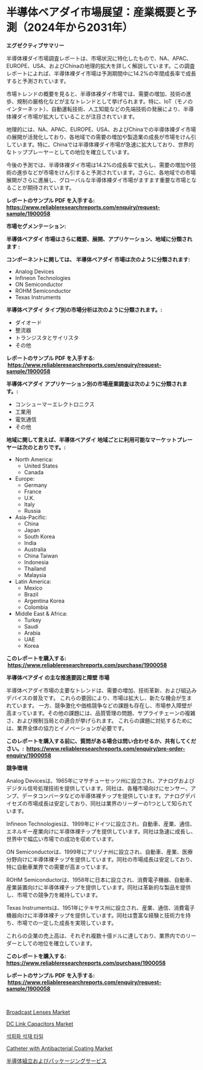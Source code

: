 <p><h1>半導体ベアダイ市場展望：産業概要と予測（2024年から2031年）</h1></p><p><strong>エグゼクティブサマリー</strong></p>
<p><p>半導体裸ダイ市場調査レポートは、市場状況に特化したもので、NA、APAC、EUROPE、USA、およびChinaの地理的拡大を詳しく解説しています。この調査レポートによれば、半導体裸ダイ市場は予測期間中に14.2%の年間成長率で成長すると予測されています。</p><p>市場トレンドの概要を見ると、半導体裸ダイ市場では、需要の増加、技術の進歩、規制の厳格化などが主なトレンドとして挙げられます。特に、IoT（モノのインターネット）、自動運転技術、人工知能などの先端技術の発展により、半導体裸ダイ市場が拡大していることが注目されています。</p><p>地理的には、NA、APAC、EUROPE、USA、およびChinaでの半導体裸ダイ市場の展開が活発化しており、各地域での需要の増加や製造業の成長が市場をけん引しています。特に、Chinaでは半導体裸ダイ市場が急速に拡大しており、世界的なトッププレーヤーとしての地位を確立しています。</p><p>今後の予測では、半導体裸ダイ市場は14.2%の成長率で拡大し、需要の増加や技術の進歩などが市場をけん引すると予測されています。さらに、各地域での市場展開がさらに進展し、グローバルな半導体裸ダイ市場がますます重要な市場となることが期待されています。</p></p>
<p><strong>レポートのサンプル PDF を入手する: <a href="https://www.reliableresearchreports.com/enquiry/request-sample/1900058">https://www.reliableresearchreports.com/enquiry/request-sample/1900058</a></strong></p>
<p><strong>市場セグメンテーション:</strong></p>
<p><strong> 半導体ベアダイ 市場はさらに概要、展開、アプリケーション、地域に分類されます :</strong></p>
<p><strong>コンポーネントに関しては、 半導体ベアダイ 市場は次のように分類されます: &nbsp;</strong></p>
<p><ul><li>Analog Devices</li><li>Infineon Technologies</li><li>ON Semiconductor</li><li>ROHM Semiconductor</li><li>Texas Instruments</li></ul></p>
<p><strong> 半導体ベアダイ タイプ別の市場分析は次のように分類されます。:</strong></p>
<p><ul><li>ダイオード</li><li>整流器</li><li>トランジスタとサイリスタ</li><li>その他</li></ul></p>
<p><strong>レポートのサンプル PDF を入手する: &nbsp;<a href="https://www.reliableresearchreports.com/enquiry/request-sample/1900058">https://www.reliableresearchreports.com/enquiry/request-sample/1900058</a></strong></p>
<p><strong> 半導体ベアダイ アプリケーション別の市場産業調査は次のように分類されます。:</strong></p>
<p><ul><li>コンシューマーエレクトロニクス</li><li>工業用</li><li>電気通信</li><li>その他</li></ul></p>
<p><strong>地域に関して言えば、半導体ベアダイ 地域ごとに利用可能なマーケットプレーヤーは次のとおりです。:</strong></p>
<p><ul>
    <li>
        North America:
        <ul>
            <li>United States</li>
            <li>Canada</li>
        </ul>
    </li>
    <li>
        Europe:
        <ul>
            <li>Germany</li>
            <li>France</li>
            <li>U.K.</li>
            <li>Italy</li>
            <li>Russia</li>
        </ul>
    </li>
    <li>
        Asia-Pacific:
        <ul>
            <li>China</li>
            <li>Japan</li>
            <li>South Korea</li>
            <li>India</li>
            <li>Australia</li>
            <li>China Taiwan</li>
            <li>Indonesia</li>
            <li>Thailand</li>
            <li>Malaysia</li>
        </ul>
    </li>
    <li>
        Latin America:
        <ul>
            <li>Mexico</li>
            <li>Brazil</li>
            <li>Argentina Korea</li>
            <li>Colombia</li>
        </ul>
    </li>
    <li>
        Middle East & Africa:
        <ul>
            <li>Turkey</li>
            <li>Saudi</li>
            <li>Arabia</li>
            <li>UAE</li>
            <li>Korea</li>
        </ul>
    </li>
    </ul></p>
<p><strong>このレポートを購入する: &nbsp;<a href="https://www.reliableresearchreports.com/purchase/1900058">https://www.reliableresearchreports.com/purchase/1900058</a></strong></p>
<p><strong>半導体ベアダイ の主な推進要因と障壁 市場</strong></p>
<p><p>半導体ベアダイ市場の主要なトレンドは、需要の増加、技術革新、および組込みデバイスの普及です。 これらの要因により、市場は拡大し、新たな機会が生まれています。 一方、競争激化や価格競争などの課題も存在し、市場参入障壁が高まっています。その他の課題には、品質管理の問題、サプライチェーンの複雑さ、および規制当局との適合が挙げられます。 これらの課題に対処するためには、業界全体の協力とイノベーションが必要です。</p></p>
<p><strong>このレポートを購入する前に、質問がある場合は問い合わせるか、共有してください。:&nbsp; <a href="https://www.reliableresearchreports.com/enquiry/pre-order-enquiry/1900058">https://www.reliableresearchreports.com/enquiry/pre-order-enquiry/1900058</a></strong></p>
<p><strong>競争環境</strong></p>
<p><p>Analog Devicesは、1965年にマサチューセッツ州に設立され、アナログおよびデジタル信号処理技術を提供しています。同社は、各種市場向けにセンサー、アンプ、データコンバータなどの半導体裸チップを提供しています。アナログデバイセズの市場成長は安定しており、同社は業界のリーダーの1つとして知られています。</p><p>Infineon Technologiesは、1999年にドイツに設立され、自動車、産業、通信、エネルギー産業向けに半導体裸チップを提供しています。同社は急速に成長し、世界中で幅広い市場での成功を収めています。 </p><p>ON Semiconductorは、1999年にアリゾナ州に設立され、自動車、産業、医療分野向けに半導体裸チップを提供しています。同社の市場成長は安定しており、特に自動車業界での需要が高まっています。</p><p>ROHM Semiconductorは、1958年に日本に設立され、消費電子機器、自動車、産業装置向けに半導体裸チップを提供しています。同社は革新的な製品を提供し、市場での競争力を維持しています。</p><p>Texas Instrumentsは、1951年にテキサス州に設立され、産業、通信、消費電子機器向けに半導体裸チップを提供しています。同社は豊富な経験と技術力を持ち、市場での一定した成長を実現しています。</p><p>これらの企業の売上高は、それぞれ複数十億ドルに達しており、業界内でのリーダーとしての地位を確立しています。</p></p>
<p><strong>このレポートを購入する: &nbsp; <a href="https://www.reliableresearchreports.com/purchase/1900058">https://www.reliableresearchreports.com/purchase/1900058</a></strong></p>
<p><strong>レポートのサンプル PDF を入手する: &nbsp;<a href="https://www.reliableresearchreports.com/enquiry/request-sample/1900058">https://www.reliableresearchreports.com/enquiry/request-sample/1900058</a></strong><strong></strong></p>
<p>&nbsp;</p>
<p><p><a href="https://view.publitas.com/reportprime-1/decoding-the-broadcast-lenses-market-a-deep-dive-into-the-latest-market-trends-market-segmentation-and-competitive-analysis/">Broadcast Lenses Market</a></p><p><a href="https://view.publitas.com/reportprime-1/dc-link-capacitors-market-provides-detailed-segmentation-of-this-market-based-on-type-application-and-region-and-forecast-for-the-period-from-2024-2031/">DC Link Capacitors Market</a></p><p><a href="https://medium.com/@angelnienowdseej3e45z3p8c/travertine-stone-tile-%EC%8B%9C%EC%9E%A5%EC%9D%80-%EC%8B%9C%EC%9E%A5-%EC%A0%90%EC%9C%A0%EC%9C%A8-%ED%81%AC%EA%B8%B0-%EB%B0%8F-2031%EB%85%84%EA%B9%8C%EC%A7%80-%EC%98%88%EC%B8%A1%EB%90%9C-%EC%98%88%EC%B8%A1%EC%97%90-%EC%B4%88%EC%A0%90%EC%9D%84-%EB%A7%9E%EC%B6%94%EA%B3%A0-%EC%9E%88%EC%8A%B5%EB%8B%88%EB%8B%A4-c227435085db">석회화 석재 타일</a></p><p><a href="https://meowing-canidae-761.notion.site/Catheter-with-Antibacterial-Coating-Market-Size-Furnishes-Valuable-Information-Encompassing-Market-S-0a7b7502d3dd4a578e77494aeb0b51b8">Catheter with Antibacterial Coating Market</a></p><p><a href="https://github.com/oqoeusbvpadwjs08/Market-Research-Report-List-1/blob/main/2930713186392.md">半導体組立およびパッケージングサービス</a></p></p>